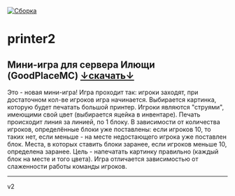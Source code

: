 [![Сборка](https://github.com/Intelliractive/printer2/actions/workflows/gradle.yml/badge.svg)](https://github.com/Intelliractive/printer2/actions/workflows/gradle.yml)
# printer2

Мини-игра для сервера Илющи (GoodPlaceMC)
[↓скачать↓]()
---

Это - новая мини-игра! Игра проходит так: игроки заходят, при достаточном кол-ве игроков игра начинается.
Выбирается картинка, которую будет печатать большой принтер.
Игроки являются "струями", имеющими свой цвет (выбирается яцейка в инвентаре).
Печать происходит линия за линией, по 1 блоку.
В зависимости от количества игроков, определённые блоки уже поставлены: если игроков 10, то таких нет, если меньше - на месте недостающего игрока уже поставлен блок.
Места, в которых ставить блоки заранее, если игроков меньше 10, определена заранее.
Цель - напечатать картинку правильно (каждый блок на месте и того цвета).
Игра отличается зависимостью от слаженности работы команды игроков.

---

v2